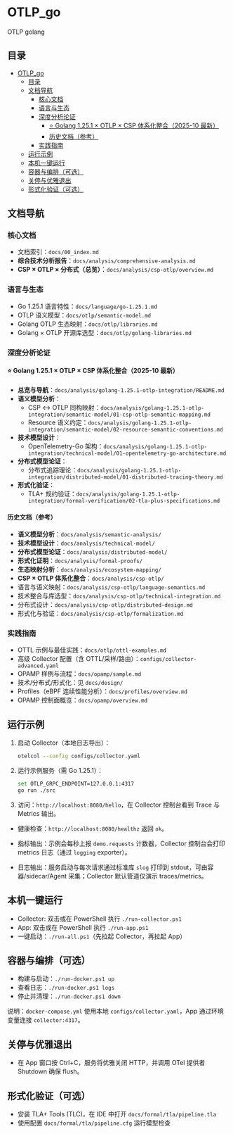 # OTLP_go

OTLP golang

## 目录

- [OTLP\_go](#otlp_go)
  - [目录](#目录)
  - [文档导航](#文档导航)
    - [核心文档](#核心文档)
    - [语言与生态](#语言与生态)
    - [深度分析论证](#深度分析论证)
      - [⭐ Golang 1.25.1 × OTLP × CSP 体系化整合（2025-10 最新）](#-golang-1251--otlp--csp-体系化整合2025-10-最新)
      - [历史文档（参考）](#历史文档参考)
    - [实践指南](#实践指南)
  - [运行示例](#运行示例)
  - [本机一键运行](#本机一键运行)
  - [容器与编排（可选）](#容器与编排可选)
  - [关停与优雅退出](#关停与优雅退出)
  - [形式化验证（可选）](#形式化验证可选)

## 文档导航

### 核心文档

- 文档索引：`docs/00_index.md`
- **综合技术分析报告**：`docs/analysis/comprehensive-analysis.md`
- **CSP × OTLP × 分布式（总览）**：`docs/analysis/csp-otlp/overview.md`

### 语言与生态

- Go 1.25.1 语言特性：`docs/language/go-1.25.1.md`
- OTLP 语义模型：`docs/otlp/semantic-model.md`
- Golang OTLP 生态映射：`docs/otlp/libraries.md`
- Golang × OTLP 开源库选型：`docs/otlp/golang-libraries.md`

### 深度分析论证

#### ⭐ Golang 1.25.1 × OTLP × CSP 体系化整合（2025-10 最新）

- **总览与导航**：`docs/analysis/golang-1.25.1-otlp-integration/README.md`
- **语义模型分析**：
  - CSP ↔ OTLP 同构映射：`docs/analysis/golang-1.25.1-otlp-integration/semantic-model/01-csp-otlp-semantic-mapping.md`
  - Resource 语义约定：`docs/analysis/golang-1.25.1-otlp-integration/semantic-model/02-resource-semantic-conventions.md`
- **技术模型设计**：
  - OpenTelemetry-Go 架构：`docs/analysis/golang-1.25.1-otlp-integration/technical-model/01-opentelemetry-go-architecture.md`
- **分布式模型论证**：
  - 分布式追踪理论：`docs/analysis/golang-1.25.1-otlp-integration/distributed-model/01-distributed-tracing-theory.md`
- **形式化验证**：
  - TLA+ 规约验证：`docs/analysis/golang-1.25.1-otlp-integration/formal-verification/02-tla-plus-specifications.md`

#### 历史文档（参考）

- **语义模型分析**：`docs/analysis/semantic-analysis/`
- **技术模型设计**：`docs/analysis/technical-model/`
- **分布式模型论证**：`docs/analysis/distributed-model/`
- **形式化证明**：`docs/analysis/formal-proofs/`
- **生态映射分析**：`docs/analysis/ecosystem-mapping/`
- **CSP × OTLP 体系化整合**：`docs/analysis/csp-otlp/`
- 语言与语义映射：`docs/analysis/csp-otlp/language-semantics.md`
- 技术整合与库选型：`docs/analysis/csp-otlp/technical-integration.md`
- 分布式设计：`docs/analysis/csp-otlp/distributed-design.md`
- 形式化与验证：`docs/analysis/csp-otlp/formalization.md`

### 实践指南

- OTTL 示例与最佳实践：`docs/otlp/ottl-examples.md`
- 高级 Collector 配置（含 OTTL/采样/路由）：`configs/collector-advanced.yaml`
- OPAMP 样例与流程：`docs/opamp/sample.md`
- 技术/分布式/形式化：见 `docs/design/`
- Profiles（eBPF 连续性能分析）：`docs/profiles/overview.md`
- OPAMP 控制面概览：`docs/opamp/overview.md`

## 运行示例

1. 启动 Collector（本地日志导出）：

    ```bash
    otelcol --config configs/collector.yaml
    ```

2. 运行示例服务（需 Go 1.25.1）：

    ```bash
    set OTLP_GRPC_ENDPOINT=127.0.0.1:4317
    go run ./src
    ```

3. 访问：`http://localhost:8080/hello`，在 Collector 控制台看到 Trace 与 Metrics 输出。

- 健康检查：`http://localhost:8080/healthz` 返回 `ok`。

- 指标输出：示例会每秒上报 `demo.requests` 计数器，Collector 控制台会打印 metrics 日志（通过 `logging` exporter）。

- 日志输出：服务启动与每次请求通过标准库 `slog` 打印到 stdout，可由容器/sidecar/Agent 采集；Collector 默认管道仅演示 traces/metrics。

## 本机一键运行

- Collector: 双击或在 PowerShell 执行 `./run-collector.ps1`
- App: 双击或在 PowerShell 执行 `./run-app.ps1`
- 一键启动：`./run-all.ps1`（先拉起 Collector，再拉起 App）

## 容器与编排（可选）

- 构建与启动：`./run-docker.ps1 up`
- 查看日志：`./run-docker.ps1 logs`
- 停止并清理：`./run-docker.ps1 down`

说明：`docker-compose.yml` 使用本地 `configs/collector.yaml`，App 通过环境变量连接 `collector:4317`。

## 关停与优雅退出

- 在 App 窗口按 Ctrl+C，服务将优雅关闭 HTTP，并调用 OTel 提供者 Shutdown 确保 flush。

## 形式化验证（可选）

- 安装 TLA+ Tools (TLC)，在 IDE 中打开 `docs/formal/tla/pipeline.tla`
- 使用配置 `docs/formal/tla/pipeline.cfg` 运行模型检查
